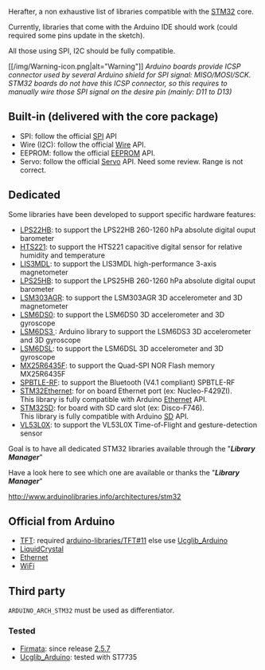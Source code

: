 Herafter, a non exhaustive list of libraries compatible with the [STM32](https://github.com/stm32duino/Arduino_Core_STM32) core. 

Currently, libraries that come with the Arduino IDE should work (could required some pins update in the sketch).

All those using SPI, I2C should be fully compatible.

[[/img/Warning-icon.png|alt="Warning"]] _Arduino boards provide ICSP connector used by several Arduino shield for SPI signal: MISO/MOSI/SCK. STM32 boards do not have this ICSP connector, so this requires to manually wire those SPI signal on the desire pin (mainly: D11 to D13)_

## Built-in (delivered with the core package)
* SPI: follow the official [SPI](https://www.arduino.cc/en/Reference/SPI) API
* Wire (I2C): follow the official [Wire](https://www.arduino.cc/en/Reference/Wire) API.
* EEPROM: follow the official [EEPROM](https://www.arduino.cc/en/Reference/EEPROM) API.
* Servo: follow the official [Servo](https://www.arduino.cc/en/Reference/Servo) API. Need some review. Range is not correct.

## Dedicated
Some libraries have been developed to support specific hardware features:
* [LPS22HB](https://github.com/stm32duino/LPS22HB): to support the LPS22HB 260-1260 hPa absolute digital ouput barometer<br>
* [HTS221](https://github.com/stm32duino/HTS221): to support the HTS221 capacitive digital sensor for relative humidity and temperature<br>
* [LIS3MDL](https://github.com/stm32duino/LIS3MDL): to support the LIS3MDL high-performance 3-axis magnetometer<br>
* [LPS25HB](https://github.com/stm32duino/LPS25HB): to support the LPS25HB 260-1260 hPa absolute digital ouput barometer<br>
* [LSM303AGR](https://github.com/stm32duino/LSM303AGR): to support the LSM303AGR 3D accelerometer and 3D magnetometer<br>
* [LSM6DS0](https://github.com/stm32duino/LSM6DS0): to support the LSM6DS0 3D accelerometer and 3D gyroscope<br>
* [LSM6DS3 ](https://github.com/stm32duino/LSM6DS3 ): Arduino library to support the LSM6DS3 3D accelerometer and 3D gyroscope<br>
* [LSM6DSL](https://github.com/stm32duino/LSM6DSL): to support the LSM6DSL 3D accelerometer and 3D gyroscope<br>
* [MX25R6435F](https://github.com/stm32duino/MX25R6435F): to support the Quad-SPI NOR Flash memory MX25R6435F<br>
* [SPBTLE-RF](https://github.com/stm32duino/SPBTLE-RF): to support the Bluetooth (V4.1 compliant) SPBTLE-RF<br>
* [STM32Ethernet](https://github.com/stm32duino/STM32Ethernet): for on board Ethernet port (ex: Nucleo-F429ZI).<br>
This library is fully compatible with Arduino [Ethernet](https://www.arduino.cc/en/Reference/Ethernet) API.
* [STM32SD](https://github.com/stm32duino/STM32SD): for board with SD card slot (ex: Disco-F746).<br>
This library is fully compatible with Arduino [SD](https://www.arduino.cc/en/Reference/SD) API.
* [VL53L0X](https://github.com/stm32duino/VL53L0X): to support the VL53L0X Time-of-Flight and gesture-detection sensor<br>

Goal is to have all dedicated STM32 libraries available through the "_**Library Manager**_"

Have a look here to see which one are available or thanks the "_**Library Manager**_"

http://www.arduinolibraries.info/architectures/stm32

## Official from Arduino
* [TFT](https://github.com/arduino-libraries/TFT/): required [arduino-libraries/TFT#11](https://github.com/arduino-libraries/TFT/pull/11) else use [Ucglib_Arduino](https://github.com/olikraus/Ucglib_Arduino)
* [LiquidCrystal](https://github.com/arduino-libraries/LiquidCrystal)
* [Ethernet](https://github.com/arduino-libraries/Ethernet)
* [WiFi](https://github.com/arduino-libraries/WiFi)

## Third party
`ARDUINO_ARCH_STM32` must be used as differentiator.
### Tested
* [Firmata](https://github.com/firmata/arduino): since release [2.5.7](https://github.com/firmata/arduino/releases/tag/2.5.7)
* [Ucglib_Arduino](https://github.com/olikraus/Ucglib_Arduino): tested with ST7735
